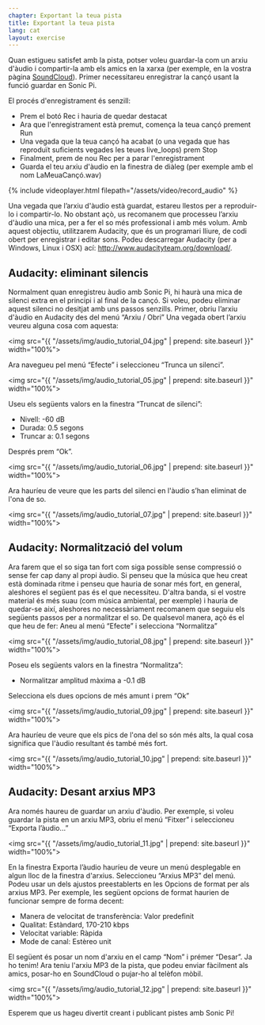 ```yaml
---
chapter: Exportant la teua pista
title: Exportant la teua pista
lang: cat
layout: exercise
---
```


Quan estigueu satisfet amb la pista, potser voleu guardar-la com un arxiu d'àudio i compartir-la amb els amics en la xarxa (per exemple, en la vostra pàgina <a href="http://www.soundcloud.com/mehackit">SoundCloud</a>). Primer necessitareu enregistrar la cançó usant la funció guardar en Sonic Pi.

El procés d'enregistrament és senzill:
* Prem el botó Rec i hauria de quedar destacat
* Ara que l'enregistrament està premut, comença la teua cançó prement Run
* Una vegada que la teua cançó ha acabat (o una vegada que has reproduït suficients vegades les teues live_loops) prem Stop
* Finalment, prem de nou Rec per a parar l'enregistrament
* Guarda el teu arxiu d'àudio en la finestra de diàleg (per exemple amb el nom LaMeuaCançó.wav)


{% include videoplayer.html filepath="/assets/video/record_audio" %}

Una vegada que l’arxiu d'àudio està guardat, estareu llestos per a reproduir-lo i compartir-lo. No obstant açò, us recomanem que processeu l’arxiu d'àudio una mica, per a fer el so més professional i amb més volum. Amb aquest objectiu, utilitzarem Audacity, que és un programari lliure, de codi obert per enregistrar i editar sons. Podeu descarregar Audacity (per a Windows, Linux i OSX) ací: <a href="http://www.audacityteam.org/download/">http://www.audacityteam.org/download/</a>. 

## Audacity: eliminant silencis

Normalment quan enregistreu àudio amb Sonic Pi, hi haurà una mica de silenci extra en el principi i al final de la cançó. Si voleu, podeu eliminar aquest silenci no desitjat amb uns passos senzills. Primer, obriu l’arxiu d'àudio en Audacity des del menú “Arxiu / Obri” Una vegada obert l’arxiu veureu alguna cosa com aquesta:

<img src="{{ "/assets/img/audio_tutorial_04.jpg" | prepend: site.baseurl }}" width="100%">

Ara navegueu pel menú “Efecte” i seleccioneu “Trunca un silenci”.

<img src="{{ "/assets/img/audio_tutorial_05.jpg" | prepend: site.baseurl }}" width="100%">

Useu els següents valors en la finestra “Truncat de silenci”:

* Nivell: -60 dB
* Durada: 0.5 segons
* Truncar a: 0.1 segons


Després prem “Ok”.

<img src="{{ "/assets/img/audio_tutorial_06.jpg" | prepend: site.baseurl }}" width="100%">

Ara hauríeu de veure que les parts del silenci en l'àudio s’han eliminat de l'ona de so.

<img src="{{ "/assets/img/audio_tutorial_07.jpg" | prepend: site.baseurl }}" width="100%">

## Audacity: Normalització del volum

Ara farem que el so siga tan fort com siga possible sense compressió o sense fer cap dany al propi àudio. Si penseu que la música que heu creat està dominada ritme i penseu que hauria de sonar més fort, en general, aleshores el següent pas és el que necessiteu. D'altra banda, si el vostre material és més suau (com música ambiental, per exemple) i hauria de quedar-se així, aleshores no necessàriament recomanem que seguiu els següents passos per a normalitzar el so. De qualsevol manera, açò és el que heu de fer: Aneu al menú “Efecte” i selecciona “Normalitza”

<img src="{{ "/assets/img/audio_tutorial_08.jpg" | prepend: site.baseurl }}" width="100%">

Poseu els següents valors en la finestra “Normalitza”:

* Normalitzar amplitud màxima a -0.1 dB

Selecciona els dues opcions de més amunt i prem “Ok”

<img src="{{ "/assets/img/audio_tutorial_09.jpg" | prepend: site.baseurl }}" width="100%">

Ara hauríeu de veure que els pics de l'ona del so són més alts, la qual cosa significa que l'àudio resultant és també més fort.

<img src="{{ "/assets/img/audio_tutorial_10.jpg" | prepend: site.baseurl }}" width="100%">

## Audacity: Desant arxius MP3

Ara només haureu de guardar un arxiu d'àudio. Per exemple, si voleu guardar la pista en un arxiu MP3, obriu el menú “Fitxer” i seleccioneu “Exporta l’àudio...”

<img src="{{ "/assets/img/audio_tutorial_11.jpg" | prepend: site.baseurl }}" width="100%">

En la finestra Exporta l’àudio hauríeu de veure un menú desplegable en algun lloc de la finestra d'arxius. Seleccioneu “Arxius MP3” del menú. Podeu usar un dels ajustos preestablerts en les Opcions de format per als arxius MP3. Per exemple, les següent opcions de format haurien de funcionar sempre de forma decent:

* Manera de velocitat de transferència: Valor predefinit
* Qualitat: Estàndard, 170-210 kbps
* Velocitat variable: Ràpida
* Mode de canal: Estèreo unit

El següent és posar un nom d'arxiu en el camp “Nom” i prémer “Desar”. Ja ho tenim! Ara teniu l'arxiu MP3 de la pista, que podeu enviar fàcilment als amics, posar-ho en SoundCloud o pujar-ho al telèfon mòbil. 

<img src="{{ "/assets/img/audio_tutorial_12.jpg" | prepend: site.baseurl }}" width="100%">

Esperem que us hageu divertit creant i publicant pistes amb Sonic Pi!

